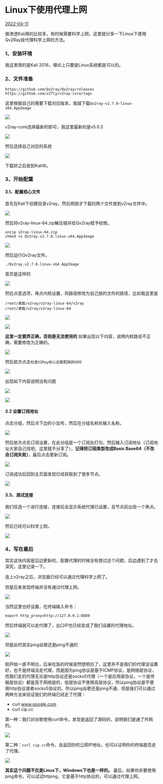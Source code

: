 # Linux下使用代理上网
[2022-04-11]()

做渗透Kali用的比较多，有时候需要科学上网，这里就分享一下Linux下使用Qv2Ray挂代理科学上网的方法。

### 1、安装环境
我这里用的是Kali 2016，理论上只要是Linux系统都是可以的。
### 2、文件准备

	https://github.com/Qv2ray/Qv2ray/releases
	https://github.com/v2fly/v2ray-core/tags

这里根据自己的需要下载对应版本，我就下载`Qv2ray-v2.7.0-linux-x64.AppImage`

![](1.png)

v2ray-core选择最新的即可，我这里最新的是v5.0.3

![](2.png)

然后选择自己对应的系统

![](3.png)

下载好之后放到Kali中。

### 3、开始配置
#### 3.1、配置核心文件
首先在Kali下创建目录v2ray，然后把刚才下载的两个文件放到v2ray文件中。

![](4.png)

然后将v2ray-linux-64.zip解压缩并给Qv2ray赋予权限。

	unzip v2ray-linux-64.zip
	chmod +x Qv2ray.v2.7.0.linux-x64.AppImage

![](5.png)

然后运行Qv2ray文件。

	./Qv2ray.v2.7.0.linux-x64.AppImage

首页是这样的

![](6.png)

然后点首选项，再点内核设置，将路径修改为自己放的文件的路径，比如我这里是

	/root/桌面/v2ray/v2ray-linux-64/v2ray
	/root/桌面/v2ray/v2ray-linux-64

![](7.png)


![](8.png)

**这里一定要弄正确，否则是无法使用的**
如果出现以下内容，说明内核路径不正确，需要修改为正确的。

![](15.png)

然后依次点击`检查V2Ray核心设置`和`联网对时`

![](9.png)

出现如下内容说明没有问题

![](10.png)

![](11.png)

#### 3.2 设置订阅地址
点击分组，然后点下边的小加号，然后在分组名称处输入名称。

![](12.png)

然后依次点击订阅设置，在此分组是一个订阅处打勾，然后输入订阅地址（订阅地址大家自己找吧，这里就不分享了），**记得把订阅类型改成Basic Base64（不改会订阅失败）**，最后点击更新订阅。

![](13.png)

订阅成功后回到主页面发现已经获取到了很多节点。

![](14.png)

#### 3.3、测试连接
我们任选一个进行连接，连接后会显示系统代理已设置，且节点前出现一个黑点。

![](16.png)

然后已经可以科学上网。

![](17.png)

### 4、写在最后
其实这块内容是后边更新的，配置代理的时候没有想过这个问题，后边遇到了才去深究，这里记录一下。

连上v2ray之后，浏览器已经可以通过代理科学上网了。

但是后来发现终端并没有通过代理上网。

![](19.png)

当然这里也好设置，在终端输入命令：

	export http_proxy=http://127.0.0.1:8889
然后终端就可以走代理了，出口IP也已经变成了我们设置的代理地址。

![](18.png)

但是此时其实ping谷歌还是ping不通的

![](20.png)

刚开始一直不明白，后来吃饭的时候突然想明白了，这里并不是我们的代理没设置好，也不是终端没走代理，而是因为ping协议是基于ICMP协议，是网络层协议，而我们走的代理无论是http协议还是socks5代理（一个是应用层协议，一个是传输层协议）都是高于网络层的，低层协议不使用高层协议，所以ping协议是不使用http协议或者socks5协议的，所以ping谷歌还是ping不通，但是我们可以通过两种方法来验证我们的终端已经走了代理：

- curl www.google.com
- curl cip.cc

第一种：我们对谷歌使用curl命令，发现是返回了源码的，说明我们是通了外网的。

![](21.png)

第二种：`curl cip.cc`命令，会返回你的公网IP地址，也可以证明你的终端是否走了代理。

![](22.png)

**其实这个问题不仅是Linux下，Windows下也是一样的。**
最后，如果你非要使用ping命令，可以试试httping，它是基于http协议的，可以通过代理上网。
